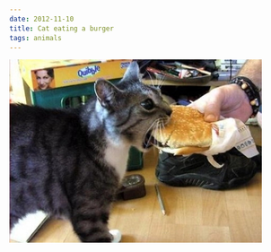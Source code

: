 ```yaml
---
date: 2012-11-10
title: Cat eating a burger
tags: animals
---
```


![burgercat](https://raw.githubusercontent.com/muneer78/muneer78.github.io/master/images/burgercat.jpeg)



